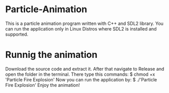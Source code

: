# Particle-Animation
This is a particle animation program written with C++ and SDL2 library. You can run the application only in Linux Distros where SDL2 is installed and supported.
# Runnig the animation
Download the source code and extract it. After that navigate to Release and open the folder in the terminal.
There type this commands:
$ chmod +x 'Particle Fire Explosion'
Now you can run the application by:
$ ./'Particle Fire Explosion'
Enjoy the animation!
